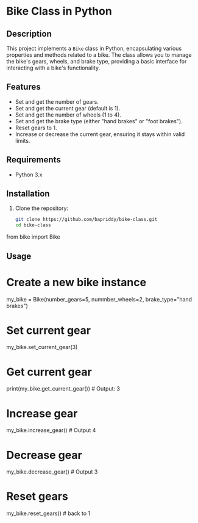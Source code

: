 # Bike Class in Python

## Description

This project implements a `Bike` class in Python, encapsulating various properties and methods related to a bike. The class allows you to manage the bike's gears, wheels, and brake type, providing a basic interface for interacting with a bike's functionality.

## Features

- Set and get the number of gears.
- Set and get the current gear (default is 1).
- Set and get the number of wheels (1 to 4).
- Set and get the brake type (either "hand brakes" or "foot brakes").
- Reset gears to 1.
- Increase or decrease the current gear, ensuring it stays within valid limits.

## Requirements

- Python 3.x

## Installation

1. Clone the repository:
   ```bash
   git clone https://github.com/bapriddy/bike-class.git
   cd bike-class
from bike import Bike

## Usage

# Create a new bike instance
my_bike = Bike(number_gears=5, nummber_wheels=2, brake_type="hand brakes")

# Set current gear
my_bike.set_current_gear(3)

# Get current gear
print(my_bike.get_current_gear())  # Output: 3

# Increase gear
my_bike.increase_gear() # Output 4

# Decrease gear
my_bike.decrease_gear() # Output 3

# Reset gears
my_bike.reset_gears() # back to 1
